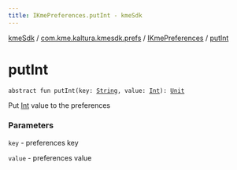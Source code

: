 ```yaml
---
title: IKmePreferences.putInt - kmeSdk
---
```


[kmeSdk](../../index.html) / [com.kme.kaltura.kmesdk.prefs](../index.html) / [IKmePreferences](index.html) / [putInt](./put-int.html)

# putInt

`abstract fun putInt(key: `[`String`](https://kotlinlang.org/api/latest/jvm/stdlib/kotlin/-string/index.html)`, value: `[`Int`](https://kotlinlang.org/api/latest/jvm/stdlib/kotlin/-int/index.html)`): `[`Unit`](https://kotlinlang.org/api/latest/jvm/stdlib/kotlin/-unit/index.html)

Put [Int](https://kotlinlang.org/api/latest/jvm/stdlib/kotlin/-int/index.html) value to the preferences

### Parameters

`key` - preferences key

`value` - preferences value